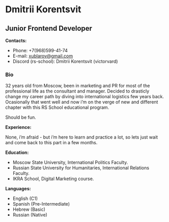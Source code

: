 # Dmitrii Korentsvit

## Junior Frontend Developer

**Contacts:**
* Phone: +7(968)599-41-74 
* E-mail: xublarov@gmail.com 
* Discord (rs-school): Dmitrii Korentsvit (victorvard) 


### Bio
<p>32 years old from Moscow, been in marketing and PR for most of the professional life as the consultant and manager. 
 Decided to drasticly change my career path by diving into international logistics few years back. 
 Ocasionally that went well and now i’m on the verge of new and different chapter with this RS School educational program. </p>
 Should be fun.
 
**Experience:** 

 None, i’m afraid - but i’m here to learn and practice a lot, so lets just wait and come back to this part in a few months.
 
**Education:**
 * Moscow State University, International Politics Faculty.
 * Russian State University for Humanitaries, International Relations Faculty.
 * IKRA School, Digital Marketing course. 
 
**Languages:**
 * English (C1)
 * Spanish (Pre-Intermediate)
 * Hebrew (Basic)
 * Russian (Native)
 
 

